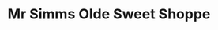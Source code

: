 ---
title: "Mr Simms Olde Sweet Shoppe"
url: /hertford/mr-simms-olde-sweet-shoppe/
shop: Süßwaren
---